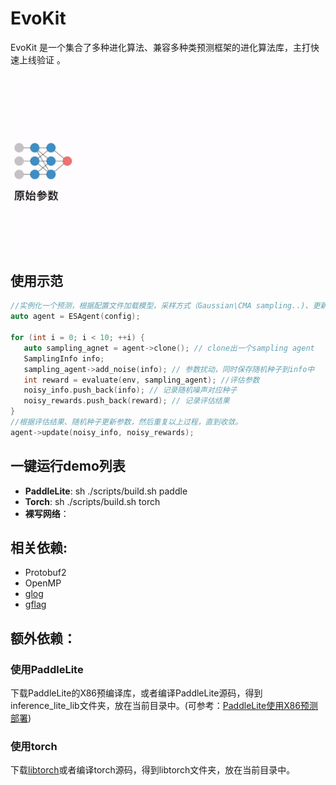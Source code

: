 # EvoKit
EvoKit 是一个集合了多种进化算法、兼容多种类预测框架的进化算法库，主打快速上线验证 。
<p align="center">
<img src="DeepES.gif" alt="PARL" width="500"/>
</p>

## 使用示范
```c++
//实例化一个预测，根据配置文件加载模型，采样方式（Gaussian\CMA sampling..)、更新方式(SGD\Adam)等
auto agent = ESAgent(config); 

for (int i = 0; i < 10; ++i) {
   auto sampling_agnet = agent->clone(); // clone出一个sampling agent
   SamplingInfo info;
   sampling_agent->add_noise(info); // 参数扰动，同时保存随机种子到info中
   int reward = evaluate(env, sampling_agent); //评估参数
   noisy_info.push_back(info); // 记录随机噪声对应种子
   noisy_rewards.push_back(reward); // 记录评估结果
}
//根据评估结果、随机种子更新参数，然后重复以上过程，直到收敛。
agent->update(noisy_info, noisy_rewards);
```

## 一键运行demo列表
- **PaddleLite**: sh ./scripts/build.sh paddle
- **Torch**: sh ./scripts/build.sh torch
- **裸写网络**：

## 相关依赖:
- Protobuf2
- OpenMP
- [glog](https://github.com/gflags/gflags/blob/master/INSTALL.md)
- [gflag](https://github.com/google/glog)

## 额外依赖：

### 使用PaddleLite
下载PaddleLite的X86预编译库，或者编译PaddleLite源码，得到inference_lite_lib文件夹，放在当前目录中。(可参考：[PaddleLite使用X86预测部署](https://paddle-lite.readthedocs.io/zh/latest/demo_guides/x86.html))

### 使用torch 
下载[libtorch](https://download.pytorch.org/libtorch/cpu/libtorch-cxx11-abi-shared-with-deps-1.4.0%2Bcpu.zip)或者编译torch源码，得到libtorch文件夹，放在当前目录中。
